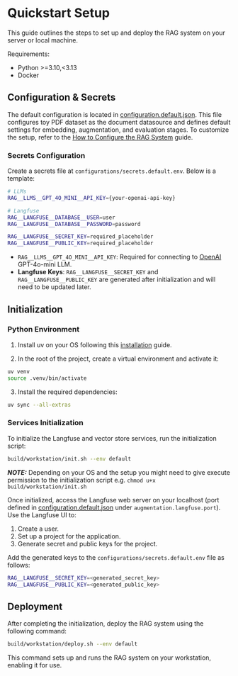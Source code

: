 # Quickstart Setup

This guide outlines the steps to set up and deploy the RAG system on your server or local machine.

Requirements:

 - Python >=3.10,<3.13
 - Docker

## Configuration & Secrets

The default configuration is located in [configuration.default.json](https://github.com/feld-m/rag_blueprint/blob/main/configurations/configuration.default.json). This file configures toy PDF dataset as the document datasource and defines default settings for embedding, augmentation, and evaluation stages. To customize the setup, refer to the [How to Configure the RAG System](../how_to/how_to_configure.md) guide.

### Secrets Configuration
Create a secrets file at `configurations/secrets.default.env`. Below is a template:

```sh
# LLMs
RAG__LLMS__GPT_4O_MINI__API_KEY={your-openai-api-key}

# Langfuse
RAG__LANGFUSE__DATABASE__USER=user
RAG__LANGFUSE__DATABASE__PASSWORD=password

RAG__LANGFUSE__SECRET_KEY=required_placeholder
RAG__LANGFUSE__PUBLIC_KEY=required_placeholder
```

- `RAG__LLMS__GPT_4O_MINI__API_KEY`: Required for connecting to [OpenAI](https://openai.com/) GPT-4o-mini LLM.
- **Langfuse Keys**: `RAG__LANGFUSE__SECRET_KEY` and `RAG__LANGFUSE__PUBLIC_KEY` are generated after initialization and will need to be updated later.

## Initialization

### Python Environment

1. Install uv on your OS following this [installation](https://docs.astral.sh/uv/getting-started/installation/) guide.

2. In the root of the project, create a virtual environment and activate it:

```sh
uv venv
source .venv/bin/activate
```

3. Install the required dependencies:

```sh
uv sync --all-extras
```

### Services Initialization

To initialize the Langfuse and vector store services, run the initialization script:

```sh
build/workstation/init.sh --env default
```

**_NOTE:_**  Depending on your OS and the setup you might need to give execute permission to the initialization script e.g. `chmod u+x build/workstation/init.sh`

Once initialized, access the Langfuse web server on your localhost (port defined in [configuration.default.json](https://github.com/feld-m/rag_blueprint/blob/main/configurations/configuration.default.json) under `augmentation.langfuse.port`). Use the Langfuse UI to:

1. Create a user.
2. Set up a project for the application.
3. Generate secret and public keys for the project.

Add the generated keys to the `configurations/secrets.default.env` file as follows:

```sh
RAG__LANGFUSE__SECRET_KEY=<generated_secret_key>
RAG__LANGFUSE__PUBLIC_KEY=<generated_public_key>
```


## Deployment

After completing the initialization, deploy the RAG system using the following command:

```sh
build/workstation/deploy.sh --env default
```

This command sets up and runs the RAG system on your workstation, enabling it for use.
